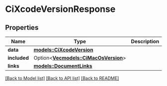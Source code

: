 # CiXcodeVersionResponse

## Properties

Name | Type | Description | Notes
------------ | ------------- | ------------- | -------------
**data** | [**models::CiXcodeVersion**](CiXcodeVersion.md) |  | 
**included** | Option<[**Vec<models::CiMacOsVersion>**](CiMacOsVersion.md)> |  | [optional]
**links** | [**models::DocumentLinks**](DocumentLinks.md) |  | 

[[Back to Model list]](../README.md#documentation-for-models) [[Back to API list]](../README.md#documentation-for-api-endpoints) [[Back to README]](../README.md)


